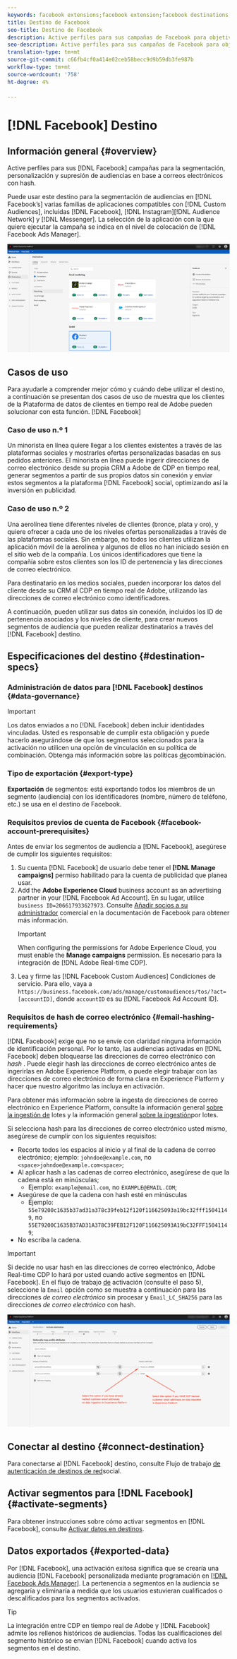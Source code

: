 ```yaml
---
keywords: facebook extensions;facebook extension;facebook destinations;facebook;instagram;messenger;facebook messenger
title: Destino de Facebook
seo-title: Destino de Facebook
description: Active perfiles para sus campañas de Facebook para objetivos de audiencia, personalización y supresión basados en correos electrónicos con hash.
seo-description: Active perfiles para sus campañas de Facebook para objetivos de audiencia, personalización y supresión basados en correos electrónicos con hash.
translation-type: tm+mt
source-git-commit: c66fb4cf0a414e02ceb58becc9d9b59db3fe987b
workflow-type: tm+mt
source-wordcount: '758'
ht-degree: 4%

---
```



# [!DNL Facebook] Destino

## Información general {#overview}

Active perfiles para sus [!DNL Facebook] campañas para la segmentación, personalización y supresión de audiencias en base a correos electrónicos con hash.

Puede usar este destino para la segmentación de audiencias en [!DNL Facebook’s] varias familias de aplicaciones compatibles con [!DNL Custom Audiences], incluidas [!DNL Facebook], [!DNL Instagram][!DNL Audience Network] y [!DNL Messenger]. La selección de la aplicación con la que quiere ejecutar la campaña se indica en el nivel de colocación de [!DNL Facebook Ads Manager].

![Destino de Facebook en la interfaz de usuario de CDP en tiempo real](/help/rtcdp/destinations/assets/facebook-destination.png)


## Casos de uso

Para ayudarle a comprender mejor cómo y cuándo debe utilizar el destino, a continuación se presentan dos casos de uso de muestra que los clientes de la Plataforma de datos de clientes en tiempo real de Adobe pueden solucionar con esta función. [!DNL Facebook]


### Caso de uso n.º 1


Un minorista en línea quiere llegar a los clientes existentes a través de las plataformas sociales y mostrarles ofertas personalizadas basadas en sus pedidos anteriores. El minorista en línea puede ingerir direcciones de correo electrónico desde su propia CRM a Adobe de CDP en tiempo real, generar segmentos a partir de sus propios datos sin conexión y enviar estos segmentos a la plataforma [!DNL Facebook] social, optimizando así la inversión en publicidad.


### Caso de uso n.º 2


Una aerolínea tiene diferentes niveles de clientes (bronce, plata y oro), y quiere ofrecer a cada uno de los niveles ofertas personalizadas a través de las plataformas sociales. Sin embargo, no todos los clientes utilizan la aplicación móvil de la aerolínea y algunos de ellos no han iniciado sesión en el sitio web de la compañía. Los únicos identificadores que tiene la compañía sobre estos clientes son los ID de pertenencia y las direcciones de correo electrónico.

Para destinatario en los medios sociales, pueden incorporar los datos del cliente desde su CRM al CDP en tiempo real de Adobe, utilizando las direcciones de correo electrónico como identificadores.

A continuación, pueden utilizar sus datos sin conexión, incluidos los ID de pertenencia asociados y los niveles de cliente, para crear nuevos segmentos de audiencia que pueden realizar destinatarios a través del [!DNL Facebook] destino.

## Especificaciones del destino {#destination-specs}

### Administración de datos para [!DNL Facebook] destinos {#data-governance}

>[!IMPORTANT]
>
>Los datos enviados a no [!DNL Facebook] deben incluir identidades vinculadas. Usted es responsable de cumplir esta obligación y puede hacerlo asegurándose de que los segmentos seleccionados para la activación no utilicen una opción de vinculación en su política de combinación. Obtenga más información sobre las políticas [de](/help/profile/ui/merge-policies.md)combinación.

### Tipo de exportación {#export-type}

**Exportación** de segmentos: está exportando todos los miembros de un segmento (audiencia) con los identificadores (nombre, número de teléfono, etc.) se usa en el destino de Facebook.

### Requisitos previos de cuenta de Facebook {#facebook-account-prerequisites}

Antes de enviar los segmentos de audiencia a [!DNL Facebook], asegúrese de cumplir los siguientes requisitos:

1. Su cuenta [!DNL Facebook] de usuario debe tener el **[!DNL Manage campaigns]** permiso habilitado para la cuenta de publicidad que planea usar.
2. Add the **Adobe Experience Cloud** business account as an advertising partner in your [!DNL Facebook Ad Account]. En su lugar, utilice `business ID=206617933627973`. Consulte [Añadir socios a su administrador](https://www.facebook.com/business/help/1717412048538897) comercial en la documentación de Facebook para obtener más información.
   >[!IMPORTANT]
   >
   > When configuring the permissions for Adobe Experience Cloud, you must enable the **Manage campaigns** permission. Es necesario para la integración de [!DNL Adobe Real-time CDP].
3. Lea y firme las [!DNL Facebook Custom Audiences] Condiciones de servicio. Para ello, vaya a `https://business.facebook.com/ads/manage/customaudiences/tos/?act=[accountID]`, donde `accountID` es su [!DNL Facebook Ad Account ID].

### Requisitos de hash de correo electrónico {#email-hashing-requirements}

[!DNL Facebook] exige que no se envíe con claridad ninguna información de identificación personal. Por lo tanto, las audiencias activadas en [!DNL Facebook] deben bloquearse las direcciones de correo electrónico con *hash* . Puede elegir hash las direcciones de correo electrónico antes de ingerirlas en Adobe Experience Platform, o puede elegir trabajar con las direcciones de correo electrónico de forma clara en Experience Platform y hacer que nuestro algoritmo las incluya en activación.

Para obtener más información sobre la ingesta de direcciones de correo electrónico en Experience Platform, consulte la información general [sobre la ingestión de](/help/ingestion/batch-ingestion/overview.md) lotes y la información general [sobre la ingestión](/help/ingestion/streaming-ingestion/overview.md)por lotes.

Si selecciona hash para las direcciones de correo electrónico usted mismo, asegúrese de cumplir con los siguientes requisitos:

* Recorte todos los espacios al inicio y al final de la cadena de correo electrónico; ejemplo: `johndoe@example.com`, no `<space>johndoe@example.com<space>`;
* Al aplicar hash a las cadenas de correo electrónico, asegúrese de que la cadena está en minúsculas;
   * Ejemplo: `example@email.com`, no `EXAMPLE@EMAIL.COM`;
* Asegúrese de que la cadena con hash esté en minúsculas
   * Ejemplo: `55e79200c1635b37ad31a378c39feb12f120f116625093a19bc32fff15041149`, no `55E79200C1635B37AD31A378C39FEB12F120F116625093A19bC32FFF15041149`;
* No escriba la cadena.


>[!IMPORTANT]
>
>Si decide no usar hash en las direcciones de correo electrónico, Adobe Real-time CDP lo hará por usted cuando active segmentos en [!DNL Facebook]. En el flujo de trabajo [de](/help/rtcdp/destinations/activate-destinations.md#activate-data) activación (consulte el paso 5), seleccione la `Email` opción como se muestra a continuación para las direcciones *de correo electrónico* sin procesar y `Email_LC_SHA256` para las direcciones *de correo electrónico* con hash.


![Hashing en activación](/help/rtcdp/destinations/assets/identity-mapping.png)

## Conectar al destino {#connect-destination}

Para conectarse al [!DNL Facebook] destino, consulte Flujo de trabajo [de autenticación de destinos de red](/help/rtcdp/destinations/social-network-destinations-workflow.md)social.


## Activar segmentos para [!DNL Facebook] {#activate-segments}

Para obtener instrucciones sobre cómo activar segmentos en [!DNL Facebook], consulte [Activar datos en destinos](/help/rtcdp/destinations/activate-destinations.md).

## Datos exportados {#exported-data}

Por [!DNL Facebook], una activación exitosa significa que se crearía una audiencia [!DNL Facebook] personalizada mediante programación en [[!DNL Facebook Ads Manager]](https://www.facebook.com/adsmanager/manage/). La pertenencia a segmentos en la audiencia se agregaría y eliminaría a medida que los usuarios estuvieran cualificados o descalificados para los segmentos activados.

>[!TIP]
>
>La integración entre CDP en tiempo real de Adobe y [!DNL Facebook] admite los rellenos históricos de audiencias. Todas las cualificaciones del segmento histórico se envían [!DNL Facebook] cuando activa los segmentos en el destino.